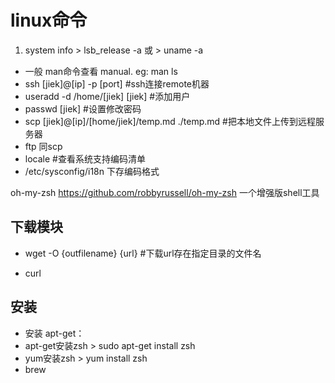 # linux命令 

1. system info > lsb_release -a 或 > uname -a
+ 一般 man命令查看 manual.  eg: man ls
+ ssh [jiek]@[ip] -p [port]  #ssh连接remote机器
+ useradd -d /home/[jiek] [jiek]  #添加用户
+ passwd [jiek]  #设置修改密码
+ scp [jiek]@[ip]/[home/jiek]/temp.md ./temp.md  #把本地文件上传到远程服务器
+ ftp 同scp
+ locale #查看系统支持编码清单
+ /etc/sysconfig/i18n 下存编码格式

oh-my-zsh https://github.com/robbyrussell/oh-my-zsh
一个增强版shell工具

## 下载模块
+ wget -O {outfilename} {url} #下载url存在指定目录的文件名

+ curl



## 安装
+ 安装 apt-get：
+ apt-get安装zsh > sudo apt-get install zsh
+ yum安装zsh > yum install zsh
+ brew